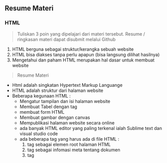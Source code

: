 ## Resume Materi 
### HTML

> Tuliskan 3 poin yang dipelajari dari materi tersebut. Resume / ringkasan materi dapat disubmit melalui Github
1. HTML berguna sebagai struktur/kerangka sebuah website
2. HTML bisa diakses tanpa perlu apapun (bisa langsung dilihat hasilnya)
3. Mengetahui dan paham HTML merupakan hal dasar untuk membuat website

> Resume Materi
- Html adalah singkatan Hypertext Markup Languange
- HTML adalah struktur dari halaman website
- Beberapa kegunaan HTML :
    -   Mengatur tampilan dan isi halaman website
    -   Membuat Tabel dengan tag <table>
    -   membuat form HTML
    -   Membuat gambar dengan canvas
    -   Mempublikasi halaman website secara online
- ada banyak HTML editor yang paling terkenal ialah Sublime text dan visual studio code
- ada beberapa tag yang harus ada di file HTML :
    1.  tag <html> sebagai elemen root halaman HTML
    2.  tag <head> sebagai infomasi meta tentang dokumen
    3.  tag <title> sebagai judul untuk halaman
    4.  tag <body> sebagai tempat konten yang terlihat
- berikut adalah tag tag dari sebuah HTML :
    -   tag <h1> - <h6> sebagai tag title sebuah tulisan
    -   tag <p>,<label>,<span> sebagai tag sebuah tulisan
    -   tag <strong>,<em>,<s>,<br> sebagai tag styling pada tulisan
    -   tag <a> sebagai tag link
    -   tag <img> sebagai canvas sebuah gambar
    -   tag <ol> dan <ul> sebagai tag ordered

> Task HTML
##### [Link Soal](https://docs.google.com/document/d/1D4jp6mMxilyO1xC6n0FbAV-dg3e_YfbQv3JqHfe9Hd8/edit?usp=sharing)

##### Berikut Halaman Tasknya
##### [index.html](./Praktikum/index.html){:target="_blank"}

##### Berikut Pembahasan :
1.  untuk tag title menggunakan tag <h1> - <h6>
2.  untuk tulisan atupun paragraf menggunakan tag <label> , <p>
3.  untuk ordered list memakai tag <ol> dan <ul>
4.  untuk menlinkkan sebuah tag bisa memakai tag <a href="halaman lain">
5.  untuk membuat form bisa menggunakan tag <form>
6.  tag <form action="halaman lain"> untuk mejalankan form yang dieksekusi ke halaman lain
7.  untuk membuat input bertipe text bisa menggunakan tag <input>
8.  untuk membuat input pilihan menggunakan tag <select>
